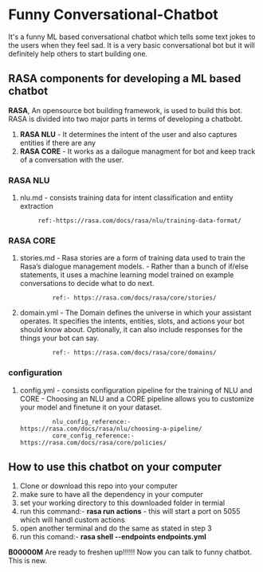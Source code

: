 # Funny Conversational-Chatbot
It's a funny ML based conversational chatbot which tells some text jokes to the users when they feel sad. It is a very basic conversational bot but it will definitely help others to start building one.

## RASA components for developing a ML based chatbot

**RASA**, An opensource bot building framework, is used to build this bot.
RASA is divided into two major parts in terms of developing a chatbobt.
1. **RASA NLU** - It determines the intent of the user and also captures entities if there are any
2. **RASA CORE** - It works as a dailogue managment for bot and keep track of a conversation with the user.

### RASA NLU
1. nlu.md - consists training data for intent classification and entiity extraction
            
            ref:-https://rasa.com/docs/rasa/nlu/training-data-format/
            
### RASA CORE
1. stories.md - Rasa stories are a form of training data used to train the Rasa’s dialogue management models.
              - Rather than a bunch of if/else statements, it uses a machine learning model trained on example conversations                 to decide what to do next.
                
                ref:- https://rasa.com/docs/rasa/core/stories/
2. domain.yml - The Domain defines the universe in which your assistant operates. It specifies the intents, entities, slots,                 and actions your bot should know about. Optionally, it can also include responses for the things your bot                     can say.
                
                ref:- https://rasa.com/docs/rasa/core/domains/
### configuration
1. config.yml - consists configuration pipeline for the training of NLU and CORE
              - Choosing an NLU  and a CORE pipeline allows you to customize your model and finetune it on your dataset.
                
                nlu_config_reference:- https://rasa.com/docs/rasa/nlu/choosing-a-pipeline/
                core_config_reference:- https://rasa.com/docs/rasa/core/policies/

## How to use this chatbot on your computer
1. Clone or download this repo into your computer
2. make sure to have all the dependency in your computer
3. set  your working directory to this downloaded folder in termial
4. run this command:- **rasa run actions**
                    - this will start a port on 5055 which will handl custom actions
5. open another terminal and do the same as stated in step 3
6. run this comand:- **rasa shell --endpoints endpoints.yml**

**B00000M** Are ready to freshen up!!!!!!
Now you can talk to funny chatbot. This is new.
             

